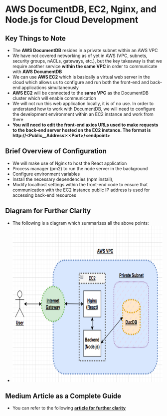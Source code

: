 # AWS DocumentDB, EC2, Nginx, and Node.js for Cloud Development

## Key Things to Note
- The <b>AWS DocumentDB</b> resides in a private subnet within an AWS VPC
- We have not covered networking as of yet in AWS (VPC, subnets, security groups, nACLs, gateways, etc.), but the key takeaway is that we require another service <b>within the same VPC</b> in order to communicate with <b>AWS DocumentDB</b>
- We can use <b>AWS EC2</b> which is basically a virtual web server in the cloud which allows us to configure and run both the front-end and back-end applications simultaneously
- <b>AWS EC2</b> will be connected to the <b>same VPC</b> as the DocumentDB cluster which will enable communication
- We will not run this web application locally, it is of no use. In order to understand how to work with DocumentDB, we will need to configure the development environment within an EC2 instance and work from there
- <b>You will need to edit the front-end axios URLs used to make requests to the back-end server hosted on the EC2 instance. The format is http://<Public__Address\>:<Port\>/\<endpoint\></b>


## Brief Overview of Configuration

- We will make use of Nginx to host the React application
- Process manager (pm2) to run the node server in the background 
- Configure environment variables
- Install the necessary dependencies (npm install),
- Modify localhost settings within the front-end code to ensure that communication with the EC2 instance public IP address  is used for accessing back-end resources


## Diagram for Further Clarity
- The following is a diagram which summarizes all the above points:
- <img src="architecture_diagram.png" width="550" height="500" />

## Medium Article as a Complete Guide
- You can refer to the following <a href=""><b>article for further clarity</b></a>
